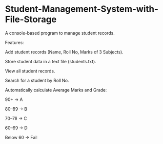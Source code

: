 # Student-Management-System-with-File-Storage

A console-based program to manage student records.

Features:

Add student records (Name, Roll No, Marks of 3 Subjects).

Store student data in a text file (students.txt).

View all student records.

Search for a student by Roll No.

Automatically calculate Average Marks and Grade:

90+ → A

80–89 → B

70–79 → C

60–69 → D

Below 60 → Fail
